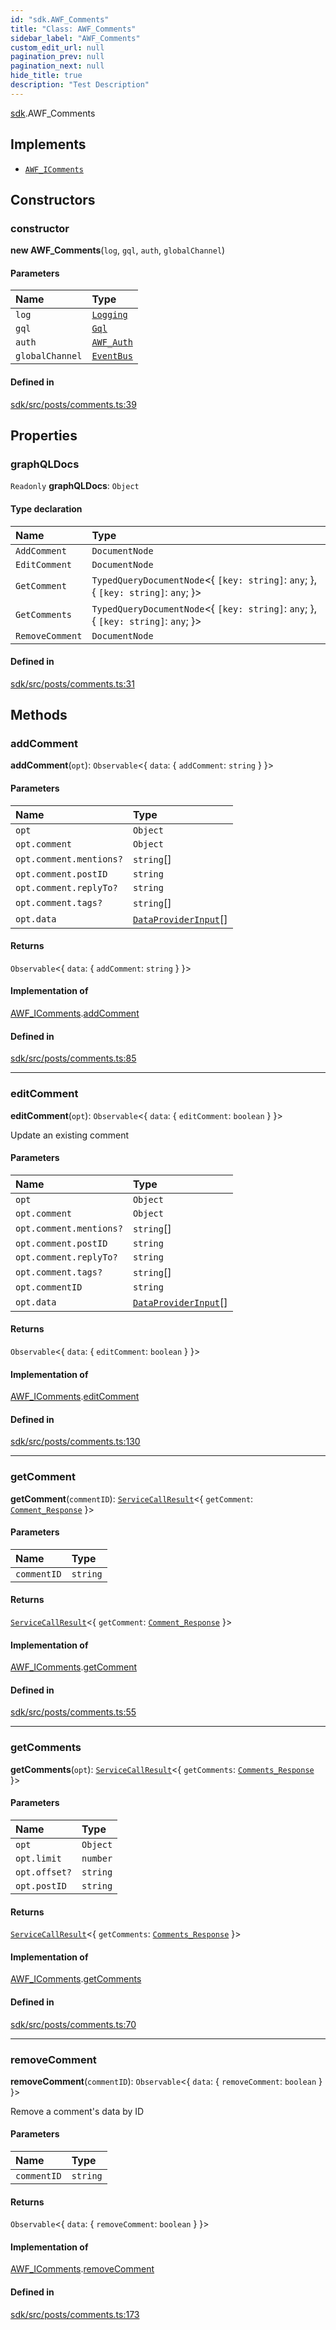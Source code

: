 ```yaml
---
id: "sdk.AWF_Comments"
title: "Class: AWF_Comments"
sidebar_label: "AWF_Comments"
custom_edit_url: null
pagination_prev: null
pagination_next: null
hide_title: true
description: "Test Description"
---
```


[sdk](../namespaces/sdk.md).AWF_Comments

## Implements

- [`AWF_IComments`](../interfaces/sdk.AWF_IComments.md)

## Constructors

### constructor

**new AWF_Comments**(`log`, `gql`, `auth`, `globalChannel`)

#### Parameters

| Name | Type |
| :------ | :------ |
| `log` | [`Logging`](sdk.Logging.md) |
| `gql` | [`Gql`](sdk.Gql.md) |
| `auth` | [`AWF_Auth`](sdk.AWF_Auth.md) |
| `globalChannel` | [`EventBus`](sdk.EventBus.md) |

#### Defined in

[sdk/src/posts/comments.ts:39](https://github.com/AKASHAorg/akasha-framework/blob/5fd9b78a/sdk/src/posts/comments.ts#L39)

## Properties

### graphQLDocs

 `Readonly` **graphQLDocs**: `Object`

#### Type declaration

| Name | Type |
| :------ | :------ |
| `AddComment` | `DocumentNode` |
| `EditComment` | `DocumentNode` |
| `GetComment` | `TypedQueryDocumentNode`<{ `[key: string]`: `any`;  }, { `[key: string]`: `any`;  }\> |
| `GetComments` | `TypedQueryDocumentNode`<{ `[key: string]`: `any`;  }, { `[key: string]`: `any`;  }\> |
| `RemoveComment` | `DocumentNode` |

#### Defined in

[sdk/src/posts/comments.ts:31](https://github.com/AKASHAorg/akasha-framework/blob/5fd9b78a/sdk/src/posts/comments.ts#L31)

## Methods

### addComment

**addComment**(`opt`): `Observable`<{ `data`: { `addComment`: `string`  }  }\>

#### Parameters

| Name | Type |
| :------ | :------ |
| `opt` | `Object` |
| `opt.comment` | `Object` |
| `opt.comment.mentions?` | `string`[] |
| `opt.comment.postID` | `string` |
| `opt.comment.replyTo?` | `string` |
| `opt.comment.tags?` | `string`[] |
| `opt.data` | [`DataProviderInput`](../interfaces/sdk.DataProviderInput.md)[] |

#### Returns

`Observable`<{ `data`: { `addComment`: `string`  }  }\>

#### Implementation of

[AWF_IComments](../interfaces/sdk.AWF_IComments.md).[addComment](../interfaces/sdk.AWF_IComments.md#addcomment)

#### Defined in

[sdk/src/posts/comments.ts:85](https://github.com/AKASHAorg/akasha-framework/blob/5fd9b78a/sdk/src/posts/comments.ts#L85)

___

### editComment

**editComment**(`opt`): `Observable`<{ `data`: { `editComment`: `boolean`  }  }\>

Update an existing comment

#### Parameters

| Name | Type |
| :------ | :------ |
| `opt` | `Object` |
| `opt.comment` | `Object` |
| `opt.comment.mentions?` | `string`[] |
| `opt.comment.postID` | `string` |
| `opt.comment.replyTo?` | `string` |
| `opt.comment.tags?` | `string`[] |
| `opt.commentID` | `string` |
| `opt.data` | [`DataProviderInput`](../interfaces/sdk.DataProviderInput.md)[] |

#### Returns

`Observable`<{ `data`: { `editComment`: `boolean`  }  }\>

#### Implementation of

[AWF_IComments](../interfaces/sdk.AWF_IComments.md).[editComment](../interfaces/sdk.AWF_IComments.md#editcomment)

#### Defined in

[sdk/src/posts/comments.ts:130](https://github.com/AKASHAorg/akasha-framework/blob/5fd9b78a/sdk/src/posts/comments.ts#L130)

___

### getComment

**getComment**(`commentID`): [`ServiceCallResult`](../namespaces/sdk.md#servicecallresult)<{ `getComment`: [`Comment_Response`](../interfaces/sdk.Comment_Response.md)  }\>

#### Parameters

| Name | Type |
| :------ | :------ |
| `commentID` | `string` |

#### Returns

[`ServiceCallResult`](../namespaces/sdk.md#servicecallresult)<{ `getComment`: [`Comment_Response`](../interfaces/sdk.Comment_Response.md)  }\>

#### Implementation of

[AWF_IComments](../interfaces/sdk.AWF_IComments.md).[getComment](../interfaces/sdk.AWF_IComments.md#getcomment)

#### Defined in

[sdk/src/posts/comments.ts:55](https://github.com/AKASHAorg/akasha-framework/blob/5fd9b78a/sdk/src/posts/comments.ts#L55)

___

### getComments

**getComments**(`opt`): [`ServiceCallResult`](../namespaces/sdk.md#servicecallresult)<{ `getComments`: [`Comments_Response`](../interfaces/sdk.Comments_Response.md)  }\>

#### Parameters

| Name | Type |
| :------ | :------ |
| `opt` | `Object` |
| `opt.limit` | `number` |
| `opt.offset?` | `string` |
| `opt.postID` | `string` |

#### Returns

[`ServiceCallResult`](../namespaces/sdk.md#servicecallresult)<{ `getComments`: [`Comments_Response`](../interfaces/sdk.Comments_Response.md)  }\>

#### Implementation of

[AWF_IComments](../interfaces/sdk.AWF_IComments.md).[getComments](../interfaces/sdk.AWF_IComments.md#getcomments)

#### Defined in

[sdk/src/posts/comments.ts:70](https://github.com/AKASHAorg/akasha-framework/blob/5fd9b78a/sdk/src/posts/comments.ts#L70)

___

### removeComment

**removeComment**(`commentID`): `Observable`<{ `data`: { `removeComment`: `boolean`  }  }\>

Remove a comment's data by ID

#### Parameters

| Name | Type |
| :------ | :------ |
| `commentID` | `string` |

#### Returns

`Observable`<{ `data`: { `removeComment`: `boolean`  }  }\>

#### Implementation of

[AWF_IComments](../interfaces/sdk.AWF_IComments.md).[removeComment](../interfaces/sdk.AWF_IComments.md#removecomment)

#### Defined in

[sdk/src/posts/comments.ts:173](https://github.com/AKASHAorg/akasha-framework/blob/5fd9b78a/sdk/src/posts/comments.ts#L173)
